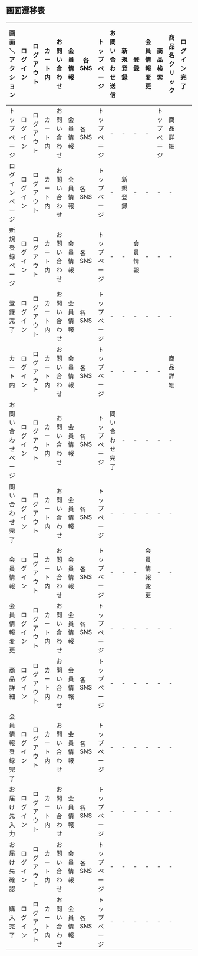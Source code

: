 ## 画面遷移表
|画面＼アクション|ログイン|ログアウト|カート内|お問い合わせ|会員情報|各SNS|トップページ|お問い合わせ送信|新規登録|登録|会員情報変更|商品検索|商品名クリック|ログイン完了|注文|お届け先確定|修正する|メールのurl|ご利用はこちらから|カートへ追加|
|------------|------|------|------|----------|------|-----|---------|------------|-------|---|----------|-------|----------|---------|---|----------|------|-----------|-------------|---------|
|トップページ|ログイン|ログアウト|カート内|お問い合わせ|会員情報|各SNS|トップページ|-|-|-|-|トップページ|商品詳細||||||||
|ログインページ|ログイン|ログアウト|カート内|お問い合わせ|会員情報|各SNS|トップページ|-|新規登録|-|-|-|-||||||||
|新規登録ページ|ログイン|ログアウト|カート内|お問い合わせ|会員情報|各SNS|トップページ|-|-|会員情報|-|-|-||||||||
|登録完了|ログイン|ログアウト|カート内|お問い合わせ|会員情報|各SNS|トップページ|-|-|-|-|-|-||||||||
|カート内|ログイン|ログアウト|カート内|お問い合わせ|会員情報|各SNS|トップページ|-|-|-|-|-|商品詳細||||||||
|お問い合わせページ|ログイン|ログアウト|カート内|お問い合わせ|会員情報|各SNS|トップページ|問い合わせ完了|-|-|-|-|-||||||||
|問い合わせ完了|ログイン|ログアウト|カート内|お問い合わせ|会員情報|各SNS|トップページ|-|-|-|-|-|-||||||||
|会員情報|ログイン|ログアウト|カート内|お問い合わせ|会員情報|各SNS|トップページ|-|-|-|会員情報変更|-|-||||||||
|会員情報変更|ログイン|ログアウト|カート内|お問い合わせ|会員情報|各SNS|トップページ|-|-|-|-|-|-||||||||
|商品詳細|ログイン|ログアウト|カート内|お問い合わせ|会員情報|各SNS|トップページ|-|-|-|-|-|-||||||||
|会員情報登録完了|ログイン|ログアウト|カート内|お問い合わせ|会員情報|各SNS|トップページ|-|-|-|-|-|-||||||||
|お届け先入力|ログイン|ログアウト|カート内|お問い合わせ|会員情報|各SNS|トップページ|-|-|-|-|-|-||||||||
|お届け先確認|ログイン|ログアウト|カート内|お問い合わせ|会員情報|各SNS|トップページ|-|-|-|-|-|-||||||||
|購入完了|ログイン|ログアウト|カート内|お問い合わせ|会員情報|各SNS|トップページ|-|-|-|-|-|-||||||||

